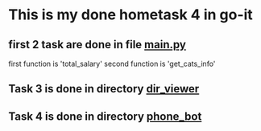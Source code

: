 # This is my done hometask 4 in go-it
## first 2 task are done in file [main.py](https://github.com/dualspectre/goit-algo-hw-04/blob/main/main.py)
first function is 'total_salary'
second function is 'get_cats_info'

## Task 3 is done in directory [dir_viewer](https://github.com/dualspectre/goit-algo-hw-04/tree/main/dir_viewer)
## Task 4 is done in directory [phone_bot](https://github.com/dualspectre/goit-algo-hw-04/tree/main/phone_bot)
